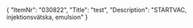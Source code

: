{
  "ItemNr": "030822",
  "Title": "test",
  "Description": "STARTVAC, injektionsvätska, emulsion"
}